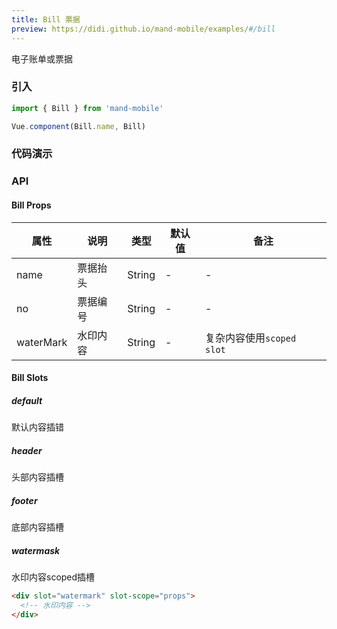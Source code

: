 ```yaml
---
title: Bill 票据
preview: https://didi.github.io/mand-mobile/examples/#/bill
---
```


电子账单或票据

### 引入

```javascript
import { Bill } from 'mand-mobile'

Vue.component(Bill.name, Bill)
```

### 代码演示
<!-- DEMO -->

### API

#### Bill Props
|属性 | 说明 | 类型 | 默认值 | 备注 |
|----|-----|------|------ |------|
|name|票据抬头|String|-|-|
|no|票据编号|String|-|-|
|waterMark|水印内容|String|-|复杂内容使用`scoped slot`|

#### Bill Slots

##### default
默认内容插错

##### header
头部内容插槽

##### footer
底部内容插槽

##### watermask
水印内容scoped插槽

```html
<div slot="watermark" slot-scope="props">
  <!-- 水印内容 -->
</div>
```